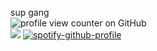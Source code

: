  sup gang <br/>
![profile view counter on GitHub](https://komarev.com/ghpvc/?username=meowverine) <br/>
 ![](https://files.catbox.moe/wg03f1.png) 
[![spotify-github-profile](https://spotify-github-profile.kittinanx.com/api/view?uid=31mc5dbs4bh6qyye5trc4h765lzq&cover_image=true&theme=novatorem&show_offline=false&background_color=121212&interchange=false&bar_color=506d4f&bar_color_cover=false)](https://github.com/kittinan/spotify-github-profile)
